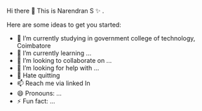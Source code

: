 Hi there 👋
This is Narendran S ✨ .

Here are some ideas to get you started:

- 🔭 I’m currently studying in government college of technology, Coimbatore 
- 🌱 I’m currently learning ...
- 👯 I’m looking to collaborate on ...
- 🤔 I’m looking for help with ...
- 💬 Hate quitting 
- 📫 Reach me via linked In
- 😄 Pronouns: ...
- ⚡ Fun fact: ...

